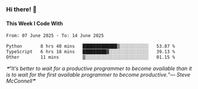 ### Hi there! 👋

#### This Week I Code With
<!--START_SECTION:waka-->

```txt
From: 07 June 2025 - To: 14 June 2025

Python       8 hrs 40 mins   █████████████▒░░░░░░░░░░░   53.87 %
TypeScript   6 hrs 18 mins   █████████▓░░░░░░░░░░░░░░░   39.13 %
Other        11 mins         ▒░░░░░░░░░░░░░░░░░░░░░░░░   01.15 %
```

<!--END_SECTION:waka-->

<!--STARTS_HERE_QUOTE_README-->
<i>❝“It’s better to wait for a productive programmer to become available than it is to wait for the first available programmer to become productive.”— Steve McConnell❞</i>
<!--ENDS_HERE_QUOTE_README-->
